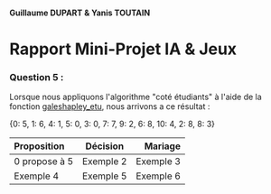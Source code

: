 #### Guillaume DUPART & Yanis TOUTAIN

# Rapport Mini-Projet IA & Jeux

### Question 5 :

Lorsque nous appliquons l'algorithme "coté étudiants" à l'aide de la fonction [galeshapley_etu](../src/galeshapley.py), nous arrivons a ce résultat : 

{0: 5, 1: 6, 4: 1, 5: 0, 3: 0, 7: 7, 9: 2, 6: 8, 10: 4, 2: 8, 8: 3}

| Proposition | Décision | Mariage |
|:---------------|:---------------:|---------------:|
| 0 propose à 5  | Exemple 2       | Exemple 3      |
| Exemple 4      | Exemple 5       | Exemple 6      |
